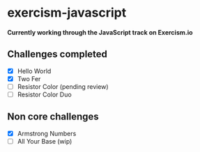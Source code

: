 # exercism-javascript

#### Currently working through the JavaScript track on Exercism.io

## Challenges completed
- [x] Hello World
- [x] Two Fer
- [ ] Resistor Color (pending review)
- [ ] Resistor Color Duo

## Non core challenges
- [x] Armstrong Numbers
- [ ] All Your Base (wip)
